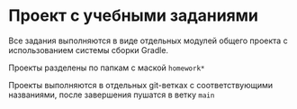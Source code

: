 Проект с учебными заданиями
=

Все задания выполняются в виде отдельных модулей общего проекта с использованием системы сборки Gradle.

Проекты разделены по папкам с маской `homework*`

Проекты выполняются в отдельных git-ветках с соответствующими названиями, после завершения пушатся в ветку `main`